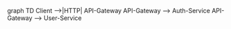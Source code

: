 graph TD
    Client -->|HTTP| API-Gateway
    API-Gateway --> Auth-Service
    API-Gateway --> User-Service